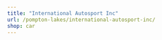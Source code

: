 ```yaml
---
title: "International Autosport Inc"
url: /pompton-lakes/international-autosport-inc/
shop: car
---
```

